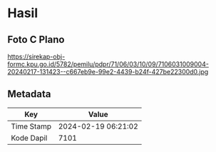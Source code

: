 # Hasil

## Foto C Plano

https://sirekap-obj-formc.kpu.go.id/5782/pemilu/pdpr/71/06/03/10/09/7106031009004-20240217-131423--c667eb9e-99e2-4439-b24f-427be22300d0.jpg


## Metadata

| Key        | Value               |
| ---------- | ------------------- |
| Time Stamp | 2024-02-19 06:21:02 |
| Kode Dapil | 7101                |




